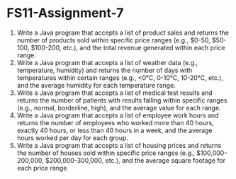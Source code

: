# FS11-Assignment-7
 1. Write a Java program that accepts a list of product sales and returns the number of products sold within specific price ranges (e.g., $0-50, $50-100, $100-200, etc.), and the total revenue generated within each price range.
 2. Write a Java program that accepts a list of weather data (e.g., temperature, humidity) and returns the number of days with temperatures within certain ranges (e.g., <0°C, 0-10°C, 10-20°C, etc.), and the average humidity for each temperature range.
 3. Write a Java program that accepts a list of medical test results and returns the number of patients with results falling within specific ranges (e.g., normal, borderline, high), and the average value for each range.
 4. Write a Java program that accepts a list of employee work hours and returns the number of employees who worked more than 40 hours, exactly 40 hours, or less than 40 hours in a week, and the average hours worked per day for each group.
 5. Write a Java program that accepts a list of housing prices and returns the number of houses sold within specific price ranges (e.g., $100,000-200,000, $200,000-300,000, etc.), and the average square footage for each price range
